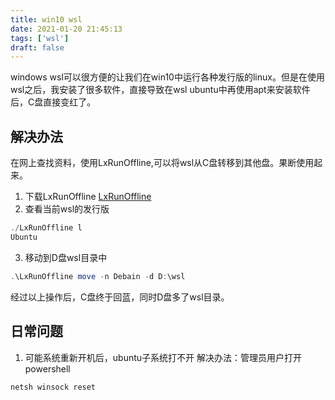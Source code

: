 ```yaml
---
title: win10 wsl
date: 2021-01-20 21:45:13 
tags: ['wsl']
draft: false
---
```

windows wsl可以很方便的让我们在win10中运行各种发行版的linux。但是在使用wsl之后，我安装了很多软件，直接导致在wsl ubuntu中再使用apt来安装软件后，C盘直接变红了。

## 解决办法
在网上查找资料，使用LxRunOffline,可以将wsl从C盘转移到其他盘。果断使用起来。
1. 下载LxRunOffline
[LxRunOffline](https://github.com/DDoSolitary/LxRunOffline)
2. 查看当前wsl的发行版
```powershell
./LxRunOffline l
Ubuntu
```
3. 移动到D盘wsl目录中
```powershell
.\LxRunOffline move -n Debain -d D:\wsl

``` 

经过以上操作后，C盘终于回蓝，同时D盘多了wsl目录。

## 日常问题
1. 可能系统重新开机后，ubuntu子系统打不开
解决办法：管理员用户打开powershell
```powershell
netsh winsock reset
```

